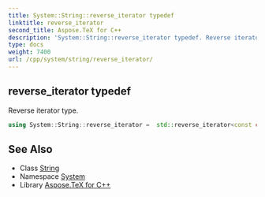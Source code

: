 ```yaml
---
title: System::String::reverse_iterator typedef
linktitle: reverse_iterator
second_title: Aspose.TeX for C++
description: 'System::String::reverse_iterator typedef. Reverse iterator type in C++.'
type: docs
weight: 7400
url: /cpp/system/string/reverse_iterator/
---
```

## reverse_iterator typedef


Reverse iterator type.

```cpp
using System::String::reverse_iterator =  std::reverse_iterator<const char16_t*>
```

## See Also

* Class [String](../)
* Namespace [System](../../)
* Library [Aspose.TeX for C++](../../../)
